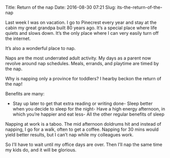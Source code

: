 Title: Return of the nap
Date: 2016-08-30 07:21
Slug: its-the-return-of-the-nap

Last week I was on vacation. I go to Pinecrest every year and stay at the cabin my great grandpa built 80 years ago. It’s a special place where life quiets and slows down. It’s the only place where I can very easily turn off the internet.

It’s also a wonderful place to nap.

Naps are the most underrated adult activity. My days as a parent now revolve around nap schedules. Meals, errands, and playtime are timed by the nap.

Why is napping only a province for toddlers? I hearby beckon the return of the nap!

Benefits are many:

- Stay up later to get that extra reading or writing done- Sleep better when you decide to sleep for the night- Have a high energy afternoon, in which you’re happier and eat less- All the other regular benefits of sleep

Napping at work is a taboo. The mid afternoon doldrums hit and instead of napping, I go for a walk, often to get a coffee. Napping for 30 mins would yield better results, but I can’t nap while my colleagues work.

So I’ll have to wait until my office days are over. Then I’ll nap the same time my kids do, and it will be glorious.